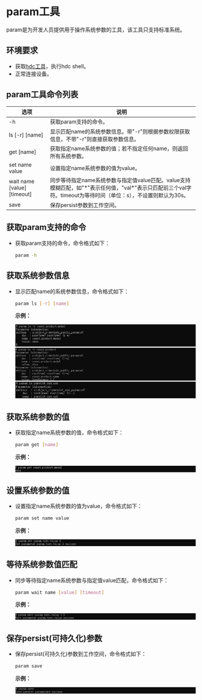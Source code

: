 # param工具

param是为开发人员提供用于操作系统参数的工具，该工具只支持标准系统。

## 环境要求

- 获取<!--Del-->[<!--DelEnd-->hdc工具<!--Del-->](https://docs.openharmony.cn/pages/v5.1/zh-cn/device-dev/subsystems/subsys-toolchain-hdc-guide.md)<!--DelEnd-->，执行hdc shell。
- 正常连接设备。

## param工具命令列表

| 选项 | 说明 |
| ----------------- | ------------------------------------------ |
| -h | 获取param支持的命令。 |
| ls [-r] [name] | 显示匹配name的系统参数信息。带"-r"则根据参数权限获取信息，不带"-r"则直接获取参数信息。 |
| get [name] | 获取指定name系统参数的值；若不指定任何name，则返回所有系统参数。 |
| set name value | 设置指定name系统参数的值为value。 |
| wait name [value] [timeout] | 同步等待指定name系统参数与指定值value匹配。value支持模糊匹配，如"\*"表示任何值，"val\*"表示只匹配前三个val字符。timeout为等待时间（单位：s），不设置则默认为30s。 |
| save | 保存persist参数到工作空间。 |

## 获取param支持的命令

- 获取param支持的命令，命令格式如下：

  ```bash
  param -h
  ```

## 获取系统参数信息

- 显示匹配name的系统参数信息，命令格式如下：

  ```bash
  param ls [-r] [name]
  ```

  **示例：**

  ![ls-integrity](./figures/param-ls-integrity.png)
  ![ls-part](./figures/param-ls-part.png)
  ![ls](./figures/param-ls.png)

## 获取系统参数的值

- 获取指定name系统参数的值，命令格式如下：

  ```bash
  param get [name]
  ```

  **示例：**

  ![get](./figures/param-get.png)

## 设置系统参数的值

- 设置指定name系统参数的值为value，命令格式如下：

  ```bash
  param set name value
  ```

  **示例：**

  ![set](./figures/param-set.png)

## 等待系统参数值匹配

- 同步等待指定name系统参数与指定值value匹配，命令格式如下：

  ```bash
  param wait name [value] [timeout]
  ```

  **示例：**

  ![wait](./figures/param-wait.png)

## 保存persist(可持久化)参数

- 保存persist(可持久化)参数到工作空间，命令格式如下：

  ```bash
  param save
  ```

  **示例：**

  ![save](./figures/param-save.png)
